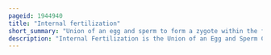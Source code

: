 ```yaml
---
pageid: 1944940
title: "Internal fertilization"
short_summary: "Union of an egg and sperm to form a zygote within the female body"
description: "Internal Fertilization is the Union of an Egg and Sperm Cell during sexual Reproduction inside the female Body. Internal Fertilization, unlike its Counterpart, external Fertilization, brings more Control to the Female with Reproduction. For internal Fertilization to take Place there must be a Way for the Male to introduce the Sperm into the Female's reproductive Tract."
---
```

